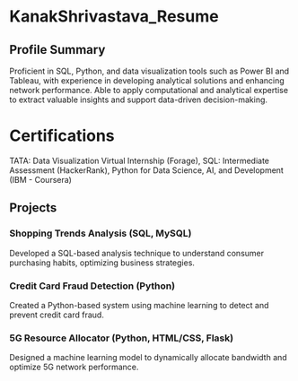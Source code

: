 # KanakShrivastava_Resume
## Profile Summary

Proficient in SQL, Python, and data visualization tools such as Power BI and Tableau, with experience in developing analytical solutions and enhancing network performance. Able to apply computational and analytical expertise to extract valuable insights and support data-driven decision-making.

# Certifications

TATA: Data Visualization Virtual Internship (Forage), 
SQL: Intermediate Assessment (HackerRank), 
Python for Data Science, AI, and Development (IBM - Coursera)

## Projects

### Shopping Trends Analysis (SQL, MySQL)
Developed a SQL-based analysis technique to understand consumer purchasing habits, optimizing business strategies.

### Credit Card Fraud Detection (Python)
Created a Python-based system using machine learning to detect and prevent credit card fraud.

### 5G Resource Allocator (Python, HTML/CSS, Flask)
Designed a machine learning model to dynamically allocate bandwidth and optimize 5G network performance.

